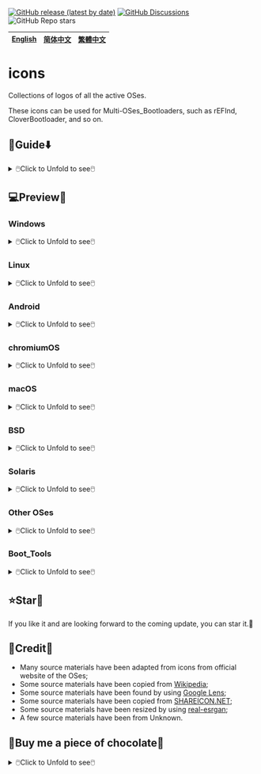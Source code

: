 [![GitHub release (latest by date)](https://img.shields.io/github/v/release/M-L-P/icons)](https://github.com/M-L-P/icons/releases/latest)
[![GitHub Discussions](https://img.shields.io/github/discussions/M-L-P/icons)](https://github.com/M-L-P/icons/discussions)
![GitHub Repo stars](https://img.shields.io/github/stars/M-L-P/icons?style=social)

[English](README.md)|[简体中文](自述文件.md)|[繁體中文](繁體中文.md)
--|--|--

# icons
Collections of logos of all the active OSes.

These icons can be used for Multi-OSes_Bootloaders, such as rEFInd, CloverBootloader, and so on.

## 🧭Guide⬇️

<details>
<summary>🖱️Click to Unfold to see🖱️</summary>

#### Direct Use
- You can download [PNGs](PNGs) to use, directly.
#### Fine Tune
- You can download from [IconEditor](IconEditor),
	so to use Microsoft PowerPoint 2021+ to adapt for new.
#### Something Wrong
- You can [issue](https://github.com/M-L-P/icons/issues) or [pull requests](https://github.com/M-L-P/icons/pulls).
</details>

## 💻️Preview👀

### Windows

<details>
<summary>🖱️Click to Unfold to see🖱️</summary>

Name|Icon
--|--
Microsoft|<img src="PNGs/Windows/Microsoft.png" width="100px">
Windows 11|<img src="PNGs/Windows/Win11.png" width="100px">
Windows 10|<img src="PNGs/Windows/Win10.png" width="100px">
Server|<img src="PNGs/Windows/Server.png" width="100px">
Windows 8.1|<img src="PNGs/Windows/Win8.1.png" width="100px">
Windows 7|<img src="PNGs/Windows/Win7.png" width="100px">
Vista|<img src="PNGs/Windows/Vista.png" width="100px">
</details>

### Linux

<details>
<summary>🖱️Click to Unfold to see🖱️</summary>

#### Arch
<details>
<summary>🖱️Click to Unfold to see🖱️</summary>
  
Name|Icon
--|--
Arch|<img src="PNGs/Linux/Arch/0-Arch_Linux1.png" width="100px"><img src="PNGs/Linux/Arch/0-Arch_Linux.png" width="100px">
ArcoLinux|<img src="PNGs/Linux/Arch/1-ArcoLinux.png" width="100px">
Archcraft|<img src="PNGs/Linux/Arch/2-Archcraft.png" width="100px">
ArchLabs|<img src="PNGs/Linux/Arch/3-ArchLabs.png" width="100px">
Archman|<img src="PNGs/Linux/Arch/4-Archman.png" width="100px">
Artix|<img src="PNGs/Linux/Arch/5-Artix.png" width="100px">
XeroLinux|<img src="PNGs/Linux/Arch/6-XeroLinux.png" width="100px">
ArchBang|<img src="PNGs/Linux/Arch/7-ArchBang.png" width="100px">
BlackArch|<img src="PNGs/Linux/Arch/8-BlackArch.png" width="100px">
ArchStrike|<img src="PNGs/Linux/Arch/9-ArchStrike.png" width="100px">
</details>

#### Assistive
<details>
<summary>🖱️Click to Unfold to see🖱️</summary>

Name|Icon
--|--
KNOPPIX|<img src="PNGs/Linux/Assistive/KNOPPIX.png" width="100px">
Slint|<img src="PNGs/Linux/Assistive/Slint.png" width="100px">
</details>

#### Beginners
<details>
<summary>🖱️Click to Unfold to see🖱️</summary>

Name|Icon
--|--
1-Mint|<img src="PNGs/Linux/Beginners/1-Mint.png" width="100px">
2-Lite|<img src="PNGs/Linux/Beginners/2-Lite.png" width="100px">
3-Zorin|<img src="PNGs/Linux/Beginners/3-Zorin.png" width="100px">
4-elementary|<img src="PNGs/Linux/Beginners/4-elementary.png" width="100px">
5-PCLinuxOS|<img src="PNGs/Linux/Beginners/5-PCLinuxOS-1.png" width="100px"><img src="PNGs/Linux/Beginners/5-PCLinuxOS.png" width="100px">
6-Solus|<img src="PNGs/Linux/Beginners/6-Solus.png" width="100px">
7-Robolinux|<img src="PNGs/Linux/Beginners/7-Robolinux.png" width="100px">
8-TUXEDO|<img src="PNGs/Linux/Beginners/8-TUXEDO.png" width="100px">
9-Netrunner|<img src="PNGs/Linux/Beginners/9-Netrunner.png" width="100px">
</details>

#### Boot Rescue
<details>
<summary>🖱️Click to Unfold to see🖱️</summary>

Name|Icon
--|--
Rescatux|<img src="PNGs/Linux/Boot_Rescue/Rescatux.png" width="100px">
Super_Grub2_Disk|<img src="PNGs/Linux/Boot_Rescue/Super_Grub2_Disk.png" width="100px">
</details>

#### Clusters
<details>
<summary>🖱️Click to Unfold to see🖱️</summary>

Name|Icon
--|--
Proxmox|<img src="PNGs/Linux/Clusters/Proxmox.png" width="100px">
</details>

#### Data Rescue
<details>
<summary>🖱️Click to Unfold to see🖱️</summary>

Name|Icon
--|--
1-SystemRescue|<img src="PNGs/Linux/Data_Rescue/1-SystemRescue.png" width="100px">
2-Plop|<img src="PNGs/Linux/Data_Rescue/2-Plop.png" width="100px">
3-Clonezilla|<img src="PNGs/Linux/Data_Rescue/3-Clonezilla.png" width="100px">
4-Rescuezilla|<img src="PNGs/Linux/Data_Rescue/4-Rescuezilla.png" width="100px">
5-Ufficio Zero|<img src="PNGs/Linux/Data_Rescue/5-Ufficio_Zero.png" width="100px">
6-Finnix|<img src="PNGs/Linux/Data_Rescue/6-Finnix.png" width="100px">
7-Redo|<img src="PNGs/Linux/Data_Rescue/7-Redo.png" width="100px">
8-paldo|<img src="PNGs/Linux/Data_Rescue/8-paldo.png" width="100px">
</details>

#### Desktop
<details>
<summary>🖱️Click to Unfold to see🖱️</summary>

Name|Icon
--|--
1-Bluestar|<img src="PNGs/Linux/Desktop/1-Bluestar.png" width="100px">
2-deepin|<img src="PNGs/Linux/Desktop/2-deepin.png" width="100px">
3-BunsenLabs|<img src="PNGs/Linux/Desktop/3-BunsenLabs.png" width="100px">
4-Pisi|<img src="PNGs/Linux/Desktop/4-Pisi.png" width="100px">
5-Freespire|<img src="PNGs/Linux/Desktop/5-Freespire.png" width="100px">
6-Zenwalk|<img src="PNGs/Linux/Desktop/6-Zenwalk.png" width="100px">
7-Kwort|<img src="PNGs/Linux/Desktop/7-Kwort.png" width="100px">
8-Omoikane|<img src="PNGs/Linux/Desktop/8-Omoikane.png" width="100px">
</details>

#### Desktop&LiveMedium
<details>
<summary>🖱️Click to Unfold to see🖱️</summary>

Name|Icon
--|--
01-EndeavourOS|<img src="PNGs/Linux/Desktop&LiveMedium/01-EndeavourOS.png" width="100px">
02-Manjaro|<img src="PNGs/Linux/Desktop&LiveMedium/02-Manjaro.png" width="100px">
03-Pop!_OS|<img src="PNGs/Linux/Desktop&LiveMedium/03-Pop!_OS.png" width="100px">
04-Garuda|<img src="PNGs/Linux/Desktop&LiveMedium/04-Garuda.png" width="100px">
05-KDE neon|<img src="PNGs/Linux/Desktop&LiveMedium/05-KDE_neon.png" width="100px">
06-SparkyLinux|<img src="PNGs/Linux/Desktop&LiveMedium/06-SparkyLinux.png" width="100px">
07-Linuxfx|<img src="PNGs/Linux/Desktop&LiveMedium/07-Linuxfx.png" width="100px">
08-Peppermint|<img src="PNGs/Linux/Desktop&LiveMedium/08-Peppermint.png" width="100px">
09-Nitrux|<img src="PNGs/Linux/Desktop&LiveMedium/09-Nitrux.png" width="100px">
10-Mabox|<img src="PNGs/Linux/Desktop&LiveMedium/10-Mabox.png" width="100px">
11-KaOS|<img src="PNGs/Linux/Desktop&LiveMedium/11-KaOS.png" width="100px">
12-SpiralLinux|<img src="PNGs/Linux/Desktop&LiveMedium/12-SpiralLinux.png" width="100px">
13-Salix|<img src="PNGs/Linux/Desktop&LiveMedium/13-Salix.png" width="100px">
14-RebornOS|<img src="PNGs/Linux/Desktop&LiveMedium/14-RebornOS.png" width="100px">
15-OpenMandriva|<img src="PNGs/Linux/Desktop&LiveMedium/15-OpenMandriva.png" width="100px">
16-Nobara|<img src="PNGs/Linux/Desktop&LiveMedium/16-Nobara.png" width="100px">
17-siduction|<img src="PNGs/Linux/Desktop&LiveMedium/17-siduction.png" width="100px">
18-Voyager|<img src="PNGs/Linux/Desktop&LiveMedium/18-Voyager.png" width="100px">
19-Neptune|<img src="PNGs/Linux/Desktop&LiveMedium/19-Neptune.png" width="100px">
20-NuTyX|<img src="PNGs/Linux/Desktop&LiveMedium/20-NuTyX.png" width="100px">
21-Endless|<img src="PNGs/Linux/Desktop&LiveMedium/21-Endless.png" width="100px">
22-GeckoLinux|<img src="PNGs/Linux/Desktop&LiveMedium/22-GeckoLinux.png" width="100px">
23-ExTiX|<img src="PNGs/Linux/Desktop&LiveMedium/23-ExTiX.png" width="100px">
24-Feren|<img src="PNGs/Linux/Desktop&LiveMedium/24-Feren.png" width="100px">
25-ROSA|<img src="PNGs/Linux/Desktop&LiveMedium/25-ROSA.png" width="100px">
26-Void|<img src="PNGs/Linux/Desktop&LiveMedium/26-Void.png" width="100px">
27-CachyOS|<img src="PNGs/Linux/Desktop&LiveMedium/27-CachyOS.png" width="100px">
28-Legacy|<img src="PNGs/Linux/Desktop&LiveMedium/28-Legacy.png" width="100px">
29-Zephix|<img src="PNGs/Linux/Desktop&LiveMedium/29-Zephix.png" width="100px">
30-Ultramarine|<img src="PNGs/Linux/Desktop&LiveMedium/30-Ultramarine.png" width="100px">
31-RebecaBlackOS|<img src="PNGs/Linux/Desktop&LiveMedium/31-RebecaBlackOS.png" width="100px">
32-Ultimate Edition|<img src="PNGs/Linux/Desktop&LiveMedium/32-Ultimate_Edition.png" width="100px">
33-BigLinux|<img src="PNGs/Linux/Desktop&LiveMedium/33-BigLinux.png" width="100px">
34-Venom|<img src="PNGs/Linux/Desktop&LiveMedium/34-Venom.png" width="100px">
35-Fatdog64|<img src="PNGs/Linux/Desktop&LiveMedium/35-Fatdog64.png" width="100px">
36-risiOS|<img src="PNGs/Linux/Desktop&LiveMedium/36-risiOS.png" width="100px">
37-SysLinuxOS|<img src="PNGs/Linux/Desktop&LiveMedium/37-SysLinuxOS.png" width="100px">
38-Slackel|<img src="PNGs/Linux/Desktop&LiveMedium/38-Slackel.png" width="100px">
39-Star|<img src="PNGs/Linux/Desktop&LiveMedium/39-Star.png" width="100px">
40-Obarun|<img src="PNGs/Linux/Desktop&LiveMedium/40-Obarun.png" width="100px">
41-SolydXK|<img src="PNGs/Linux/Desktop&LiveMedium/41-SolydXK.png" width="100px">
42-Pearl|<img src="PNGs/Linux/Desktop&LiveMedium/42-Pearl.png" width="100px">
43-Exe|<img src="PNGs/Linux/Desktop&LiveMedium/43-Exe.png" width="100px">
44-Canaima|<img src="PNGs/Linux/Desktop&LiveMedium/44-Canaima.png" width="100px">
45-Refracta|<img src="PNGs/Linux/Desktop&LiveMedium/45-Refracta.png" width="100px">
46-Diamond|<img src="PNGs/Linux/Desktop&LiveMedium/46-Diamond.png" width="100px">
47-Swift|<img src="PNGs/Linux/Desktop&LiveMedium/47-Swift.png" width="100px">
48-HamoniKR|<img src="PNGs/Linux/Desktop&LiveMedium/48-HamoniKR.png" width="100px">
49-PakOS|<img src="PNGs/Linux/Desktop&LiveMedium/49-PakOS.png" width="100px">
50-Br OS|<img src="PNGs/Linux/Desktop&LiveMedium/50-Br_OS.png" width="100px">
51-mAid|<img src="PNGs/Linux/Desktop&LiveMedium/51-mAid.png" width="100px">
52-blendOS|<img src="PNGs/Linux/Desktop&LiveMedium/52-blendOS.png" width="100px">
</details>

#### Disk Management
<details>
<summary>🖱️Click to Unfold to see🖱️</summary>

Name|Icon
--|--
GParted Live|<img src="PNGs/Linux/Disk_Management/GParted Live.png" width="100px">
Parted Magic|<img src="PNGs/Linux/Disk_Management/Parted Magic.png" width="100px">
</details>

#### Docker
<details>
<summary>🖱️Click to Unfold to see🖱️</summary>

Name|Icon
--|--
Photon OS|<img src="PNGs/Linux/Docker/Photon OS.png" width="100px">
Snal Linux|<img src="PNGs/Linux/Docker/Snal_Linux.png" width="100px">
</details>

#### Education
<details>
<summary>🖱️Click to Unfold to see🖱️</summary>

Name|Icon
--|--
1-NixOS|<img src="PNGs/Linux/Education/1-NixOS.png" width="100px">
2-AcademiX|<img src="PNGs/Linux/Education/2-AcademiX.png" width="100px">
3-OSGeoLive|<img src="PNGs/Linux/Education/3-OSGeoLive.png" width="100px">
4-PrimTux|<img src="PNGs/Linux/Education/4-PrimTux.png" width="100px">
5-BOSS|<img src="PNGs/Linux/Education/5-BOSS.png" width="100px">
6-eLearnix|<img src="PNGs/Linux/Education/6-eLearnix.png" width="100px">
7-Karoshi|<img src="PNGs/Linux/Education/7-Karoshi.png" width="100px">
8-MAX|<img src="PNGs/Linux/Education/8-MAX.png" width="100px">
</details>

#### Firewall
<details>
<summary>🖱️Click to Unfold to see🖱️</summary>

Name|Icon
--|--
1-IPFire|<img src="PNGs/Linux/Firewall/1-IPFire.png" width="100px">
2-ClearOS|<img src="PNGs/Linux/Firewall/2-ClearOS.png" width="100px">
3-VyOS|<img src="PNGs/Linux/Firewall/3-VyOS.png" width="100px">
4-Endian|<img src="PNGs/Linux/Firewall/4-Endian.png" width="100px">
5-Untangle|<img src="PNGs/Linux/Firewall/5-Untangle.png" width="100px">
</details>

#### Forensics
<details>
<summary>🖱️Click to Unfold to see🖱️</summary>

Name|Icon
--|--
1-Kali|<img src="PNGs/Linux/Forensics/1-Kali.png" width="100px">
2-ParrotOS|<img src="PNGs/Linux/Forensics/2-ParrotOS.png" width="100px">
3-Athena|<img src="PNGs/Linux/Forensics/3-Athena.png" width="100px">
4-BackBox|<img src="PNGs/Linux/Forensics/4-BackBox.png" width="100px">
5-CAINE|<img src="PNGs/Linux/Forensics/5-CAINE.png" width="100px">
6-Pentoo|<img src="PNGs/Linux/Forensics/6-Pentoo.png" width="100px">
</details>

#### Free Software
<details>
<summary>🖱️Click to Unfold to see🖱️</summary>

Name|Icon
--|--
1-Trisquel|<img src="PNGs/Linux/Free_Software/1-Trisquel.png" width="100px">
2-Guix System|<img src="PNGs/Linux/Free_Software/2-Guix_System.png" width="100px">
3-Uruk|<img src="PNGs/Linux/Free_Software/3-Uruk.png" width="100px">
4-Hyperbola|<img src="PNGs/Linux/Free_Software/4-Hyperbola.png" width="100px">
5-Parabola|<img src="PNGs/Linux/Free_Software/5-Parabola.png" width="100px">
</details>

#### From_RAM
<details>
<summary>🖱️Click to Unfold to see🖱️</summary>

Name|Icon
--|--
1-MX Linux|<img src="PNGs/Linux/From_RAM/1-MX_Linux.png" width="100px">
2-Slax|<img src="PNGs/Linux/From_RAM/2-Slax.png" width="100px">
3-Porteus|<img src="PNGs/Linux/From_RAM/3-Porteus.png" width="100px">
4-Grml|<img src="PNGs/Linux/From_RAM/4-Grml.png" width="100px">
5-KANOTIX|<img src="PNGs/Linux/From_RAM/5-KANOTIX.png" width="100px">
</details>

#### Gaming
<details>
<summary>🖱️Click to Unfold to see🖱️</summary>

Name|Icon
--|--
1-Regata OS|<img src="PNGs/Linux/Gaming/1-Regata_OS.png" width="100px">
2-MakuluLinux|<img src="PNGs/Linux/Gaming/2-MakuluLinux.png" width="100px">
3-Lakka|<img src="PNGs/Linux/Gaming/3-Lakka.png" width="100px">
4-Salient|<img src="PNGs/Linux/Gaming/4-Salient.png" width="100px">
5-Batocera|<img src="PNGs/Linux/Gaming/5-Batocera.png" width="100px">
6-Recalbox|<img src="PNGs/Linux/Gaming/6-Recalbox.png" width="100px">
</details>

#### Immutable
<details>
<summary>🖱️Click to Unfold to see🖱️</summary>

Name|Icon
--|--
1-Fedora|<img src="PNGs/Linux/Immutable/1-Fedora.png" width="100px">
2-openSUSE|<img src="PNGs/Linux/Immutable/2-openSUSE.png" width="100px">
3-Vanilla|<img src="PNGs/Linux/Immutable/3-Vanilla.png" width="100px">
</details>

#### LiveMedium
<details>
<summary>🖱️Click to Unfold to see🖱️</summary>

Name|Icon
--|--
1-Peropesis|<img src="PNGs/Linux/LiveMedium/1-Peropesis.png" width="100px">
2-Elive|<img src="PNGs/Linux/LiveMedium/2-Elive.png" width="100px">
3-Berry|<img src="PNGs/Linux/LiveMedium/3-Berry.png" width="100px">
</details>

#### Mobile
<details>
<summary>🖱️Click to Unfold to see🖱️</summary>

Name|Icon
--|--
1-PureOS|<img src="PNGs/Linux/Mobile/1-PureOS.png" width="100px">
2-e OS|<img src="PNGs/Linux/Mobile/2-e_OS.png" width="100px">
3-postmarketOS|<img src="PNGs/Linux/Mobile/3-postmarketOS.png" width="100px">
4-UBports|<img src="PNGs/Linux/Mobile/4-UBports.png" width="100px">
</details>

#### Multimedia
<details>
<summary>🖱️Click to Unfold to see🖱️</summary>

Name|Icon
--|--
1-AV Linux|<img src="PNGs/Linux/Multimedia/1-AV_Linux.png" width="100px">
2-LibreELEC|<img src="PNGs/Linux/Multimedia/2-LibreELEC.png" width="100px">
3-Daphile|<img src="PNGs/Linux/Multimedia/3-Daphile.png" width="100px">
4-Volumio|<img src="PNGs/Linux/Multimedia/4-Volumio.png" width="100px">
</details>

#### NAS
<details>
<summary>🖱️Click to Unfold to see🖱️</summary>

Name|Icon
--|--
1-EasyNAS|<img src="PNGs/Linux/NAS/1-EasyNAS.png" width="100px">
2-OpenMediaVault|<img src="PNGs/Linux/NAS/2-OpenMediaVault.png" width="100px">
3-Rockstor|<img src="PNGs/Linux/NAS/3-Rockstor.png" width="100px">
</details>

#### Netbooks
<details>
<summary>🖱️Click to Unfold to see🖱️</summary>

Name|Icon
--|--
1-Puppy|<img src="PNGs/Linux/Netbooks/1-Puppy.png" width="100px">
2-Bodhi|<img src="PNGs/Linux/Netbooks/2-Bodhi.png" width="100px">
3-wattOS|<img src="PNGs/Linux/Netbooks/3-wattOS.png" width="100px">
4-Runtu|<img src="PNGs/Linux/Netbooks/4-Runtu.png" width="100px">
</details>

#### Old Computers
<details>
<summary>🖱️Click to Unfold to see🖱️</summary>

Name|Icon
--|--
1-antiX|<img src="PNGs/Linux/Old_Computers/1-antiX.png" width="100px">
2-Q4OS|<img src="PNGs/Linux/Old_Computers/2-Q4OS.png" width="100px">
3-ALT|<img src="PNGs/Linux/Old_Computers/3-ALT.png" width="100px">
4-LXLE|<img src="PNGs/Linux/Old_Computers/4-LXLE.png" width="100px">
5-Absolute|<img src="PNGs/Linux/Old_Computers/5-Absolute.png" width="100px">
6-Tiny Core|<img src="PNGs/Linux/Old_Computers/6-Tiny_Core.png" width="100px">
7-SliTaz|<img src="PNGs/Linux/Old_Computers/7-SliTaz.png" width="100px">
</details>

#### Privacy
<details>
<summary>🖱️Click to Unfold to see🖱️</summary>

Name|Icon
--|--
1-Tails|<img src="PNGs/Linux/Privacy/1-Tails.png" width="100px"><img src="PNGs/Linux/Privacy/1-Tails-1.png" width="100px">
2-Kodachi|<img src="PNGs/Linux/Privacy/2-Kodachi.png" width="100px">
3-Whonix|<img src="PNGs/Linux/Privacy/3-Whonix.png" width="100px">
4-Septor|<img src="PNGs/Linux/Privacy/4-Septor.png" width="100px">
</details>

#### Raspberry
<details>
<summary>🖱️Click to Unfold to see🖱️</summary>

Name|Icon
--|--
1-Raspberry Pi|<img src="PNGs/Linux/Raspberry/1-Raspberry_Pi.png" width="100px">
2-OSMC|<img src="PNGs/Linux/Raspberry/2-OSMC.png" width="100px">
3-DietPi|<img src="PNGs/Linux/Raspberry/3-DietPi.png" width="100px">
4-RasPlex|<img src="PNGs/Linux/Raspberry/4-RasPlex.png" width="100px">
5-RSS|<img src="PNGs/Linux/Raspberry/5-RSS.png" width="100px">
6-RDS|<img src="PNGs/Linux/Raspberry/6-RDS.png" width="100px">
</details>

#### Security
<details>
<summary>🖱️Click to Unfold to see🖱️</summary>

Name|Icon
--|--
1-Gnoppix|<img src="PNGs/Linux/Security/1-Gnoppix.png" width="100px">
2-Qubes|<img src="PNGs/Linux/Security/2-Qubes.png" width="100px">
3-Wifislax|<img src="PNGs/Linux/Security/3-Wifislax.png" width="100px">
4-SELKS|<img src="PNGs/Linux/Security/4-SELKS.png" width="100px">
5-NST|<img src="PNGs/Linux/Security/5-NST.png" width="100px">
</details>

#### Server
<details>
<summary>🖱️Click to Unfold to see🖱️</summary>

Name|Icon
--|--
01-Debian|<img src="PNGs/Linux/Server/01-Debian.png" width="100px">
02-AlmaLinux|<img src="PNGs/Linux/Server/02-AlmaLinux.png" width="100px">
03-Mageia|<img src="PNGs/Linux/Server/03-Mageia.png" width="100px">
04-Slackware|<img src="PNGs/Linux/Server/04-Slackware.png" width="100px">
05-Rocky|<img src="PNGs/Linux/Server/05-Rocky.png" width="100px">
06-CentOS|<img src="PNGs/Linux/Server/06-CentOS.png" width="100px">
07-Devuan|<img src="PNGs/Linux/Server/07-Devuan.png" width="100px">
08-EuroLinux|<img src="PNGs/Linux/Server/08-EuroLinux.png" width="100px">
09-Red Hat|<img src="PNGs/Linux/Server/09-Red_Hat.png" width="100px">
10-4MLinux|<img src="PNGs/Linux/Server/10-4MLinux.png" width="100px">
11-Oracle|<img src="PNGs/Linux/Server/11-Oracle.png" width="100px">
12-openmamba|<img src="PNGs/Linux/Server/12-openmamba.png" width="100px">
13-Springdale|<img src="PNGs/Linux/Server/13-Springdale.png" width="100px">
14-Linspire|<img src="PNGs/Linux/Server/14-Linspire.png" width="100px">
15-Pardus|<img src="PNGs/Linux/Server/15-Pardus.png" width="100px">
16-MIRACLE|<img src="PNGs/Linux/Server/16-MIRACLE.png" width="100px">
17-SUSE|<img src="PNGs/Linux/Server/17-SUSE.png" width="100px">
18-Univention|<img src="PNGs/Linux/Server/18-Univention.png" width="100px">
19-Nova|<img src="PNGs/Linux/Server/19-Nova.png" width="100px">
20-Navy|<img src="PNGs/Linux/Server/20-Navy.png" width="100px">
21-Vine|<img src="PNGs/Linux/Server/21-Vine.png" width="100px">
22-VzLinux|<img src="PNGs/Linux/Server/22-VzLinux.png" width="100px">
23-UBOS|<img src="PNGs/Linux/Server/23-UBOS.png" width="100px">
24-Plamo|<img src="PNGs/Linux/Server/24-Plamo.png" width="100px">
25-TurnKey|<img src="PNGs/Linux/Server/25-TurnKey.png" width="100px">
26-PLD|<img src="PNGs/Linux/Server/26-PLD.png" width="100px">
27-Omarine|<img src="PNGs/Linux/Server/27-Omarine.png" width="100px">
28-OB2D|<img src="PNGs/Linux/Server/28-OB2D.png" width="100px">
29-OviOS|<img src="PNGs/Linux/Server/29-OviOS.png" width="100px">
</details>

#### Source-based
<details>
<summary>🖱️Click to Unfold to see🖱️</summary>

Name|Icon
--|--
1-Gentoo.png|<img src="PNGs/Linux/Source-based/1-Gentoo.png" width="100px">
2-Redcore.png|<img src="PNGs/Linux/Source-based/2-Redcore.png" width="100px">
3-Calculate.png|<img src="PNGs/Linux/Source-based/3-Calculate.png" width="100px">
4-CRUX.png|<img src="PNGs/Linux/Source-based/4-CRUX.png" width="100px">
5-LFS.png|<img src="PNGs/Linux/Source-based/5-LFS.png" width="100px">
6-Funtoo.png|<img src="PNGs/Linux/Source-based/6-Funtoo.png" width="100px">
7-Exherbo.png|<img src="PNGs/Linux/Source-based/7-Exherbo.png" width="100px">
8-T2.png|<img src="PNGs/Linux/Source-based/8-T2.png" width="100px">
</details>

#### Specialist
<details>
<summary>🖱️Click to Unfold to see🖱️</summary>

Name|Icon
--|--
1-EasyOS|<img src="PNGs/Linux/Specialist/1-EasyOS.png" width="100px">
2-Clear|<img src="PNGs/Linux/Specialist/2-Clear.png" width="100px">
3-Kaisen|<img src="PNGs/Linux/Specialist/3-Kaisen.png" width="100px">
4-Armbian|<img src="PNGs/Linux/Specialist/4-Armbian.png" width="100px">
5-Bedrock|<img src="PNGs/Linux/Specialist/5-Bedrock.png" width="100px">
6-Live Raizo|<img src="PNGs/Linux/Specialist/6-Live_Raizo.png" width="100px">
7-Zevenet|<img src="PNGs/Linux/Specialist/7-Zevenet.png" width="100px">
8-Porteus Kiosk|<img src="PNGs/Linux/Specialist/8-Porteus_Kiosk.png" width="100px">
9-KISS|<img src="PNGs/Linux/Specialist/9-KISS.png" width="100px">
</details>

#### Telephony
<details>
<summary>🖱️Click to Unfold to see🖱️</summary>

Name|Icon
--|--
1-Alpine|<img src="PNGs/Linux/Telephony/1-Alpine.png" width="100px">
2-3CX|<img src="PNGs/Linux/Telephony/2-3CX.png" width="100px">
3-Bicom Systems|<img src="PNGs/Linux/Telephony/3-Bicom_Systems.png" width="100px">
4-FreePBX|<img src="PNGs/Linux/Telephony/4-FreePBX.png" width="100px">
</details>

#### Thin Client
<details>
<summary>🖱️Click to Unfold to see🖱️</summary>

Name|Icon
--|--
1-Debian Edu|<img src="PNGs/Linux/Thin_Client/1-Debian_Edu.png" width="100px">
2-LliureX|<img src="PNGs/Linux/Thin_Client/2-LliureX.png" width="100px">
3-Thinstation|<img src="PNGs/Linux/Thin_Client/3-Thinstation.png" width="100px">
</details>

#### Ubuntu
<details>
<summary>🖱️Click to Unfold to see🖱️</summary>

Name|Icon
--|--
01-Ubuntu|<img src="PNGs/Linux/Ubuntu/01-Ubuntu.png" width="100px">
02-Kubuntu|<img src="PNGs/Linux/Ubuntu/02-Kubuntu.png" width="100px">
03-Lubuntu|<img src="PNGs/Linux/Ubuntu/03-Lubuntu.png" width="100px">
04-Xubuntu|<img src="PNGs/Linux/Ubuntu/04-Xubuntu.png" width="100px">
05-Ubuntu MATE|<img src="PNGs/Linux/Ubuntu/05-Ubuntu_MATE.png" width="100px">
06-Ubuntu Studio|<img src="PNGs/Linux/Ubuntu/06-Ubuntu_Studio.png" width="100px">
07-Ubuntu Budgie|<img src="PNGs/Linux/Ubuntu/07-Ubuntu_Budgie.png" width="100px">
08-Emmabuntüs|<img src="PNGs/Linux/Ubuntu/08-Emmabuntüs.png" width="100px">
09-Ubuntu Unity|<img src="PNGs/Linux/Ubuntu/09-Ubuntu_Unity.png" width="100px">
10-Ubuntu Kylin|<img src="PNGs/Linux/Ubuntu/10-Ubuntu_Kylin.png" width="100px">
11-Ubuntu Christian|<img src="PNGs/Linux/Ubuntu/11-Ubuntu_Christian.png" width="100px">
</details>

#### WebUI Server
<details>
<summary>🖱️Click to Unfold to see🖱️</summary>

Name|Icon
--|--
1-BlueOnyx|<img src="PNGs/Linux/WebUI_Server/1-BlueOnyx.png" width="100px">
2-SME Server|<img src="PNGs/Linux/WebUI_Server/2-SME_Server.png" width="100px">
3-YunoHost|<img src="PNGs/Linux/WebUI_Server/3-YunoHost.png" width="100px">
4-Baruwa|<img src="PNGs/Linux/WebUI_Server/4-Baruwa.png" width="100px">
5-FreedomBox|<img src="PNGs/Linux/WebUI_Server/5-FreedomBox.png" width="100px">
</details>

</details>

### Android

<details>
<summary>🖱️Click to Unfold to see🖱️</summary>

Name|Icon
--|--
android|<img src="PNGs/Android/android.png" width="100px">
android 13|<img src="PNGs/Android/android_13.png" width="100px">
android 12|<img src="PNGs/Android/android_12.png" width="100px">
android 11|<img src="PNGs/Android/android_11.png" width="100px">
android 10|<img src="PNGs/Android/android_10.png" width="100px">
</details>

### chromiumOS

<details>
<summary>🖱️Click to Unfold to see🖱️</summary>

Name|Icon
--|--
1-chromebook|<img src="PNGs/chromiumOS/1-chromebook.png" width="100px">
2-Flex|<img src="PNGs/chromiumOS/2-Flex.png" width="100px">
3-brunch|<img src="PNGs/chromiumOS/3-brunch.png" width="100px">
4-fydeos|<img src="PNGs/chromiumOS/4-fydeos.png" width="100px">
</details>

### macOS

<details>
<summary>🖱️Click to Unfold to see🖱️</summary>

Name|Icon
--|--
1-Macintosh|<img src="PNGs/macOS/1-Macintosh.png" width="100px">

Name|Icon|Name|Icon
--|--|--|--
2-macOS|<img src="PNGs/macOS/2-macOS.png" width="100px">|5-Mac OS|<img src="PNGs/macOS/5-Mac_OS.png" width="100px">
3-OpenCore|<img src="PNGs/macOS/3-OpenCore.png" width="100px">|6-OpenCore|<img src="PNGs/macOS/6-OpenCore.png" width="100px">
4-Clover|<img src="PNGs/macOS/4-Clover.png" width="100px">|7-Clover|<img src="PNGs/macOS/7-Clover.png" width="100px">
</details>

### BSD

<details>
<summary>🖱️Click to Unfold to see🖱️</summary>

Name|Icon
--|--
01-freeBSD|<img src="PNGs/BSD/01-freeBSD.png" width="100px">
02-TrueNAS|<img src="PNGs/BSD/02-TrueNAS.png" width="100px">
03-DragonFly BSD|<img src="PNGs/BSD/03-DragonFly_BSD.png" width="100px">
04-GhostBSD|<img src="PNGs/BSD/04-GhostBSD.png" width="100px">
05-OpenBSD|<img src="PNGs/BSD/05-OpenBSD.png" width="100px">
06-NomadBSD|<img src="PNGs/BSD/06-NomadBSD.png" width="100px">
07-OPNsense|<img src="PNGs/BSD/07-OPNsense.png" width="100px">
08-NetBSD|<img src="PNGs/BSD/08-NetBSD.png" width="100px">
09-MidnightBSD|<img src="PNGs/BSD/09-MidnightBSD.png" width="100px">
10-FuguIta|<img src="PNGs/BSD/10-FuguIta.png" width="100px">
11-XigmaNAS|<img src="PNGs/BSD/11-XigmaNAS.png" width="100px">
12-HardenedBSD|<img src="PNGs/BSD/12-HardenedBSD.png" width="100px">
13-pfSense|<img src="PNGs/BSD/13-pfSense.png" width="100px">
14-BSD Router Project|<img src="PNGs/BSD/14-BSD_Router_Project.png" width="100px">
15-helloSystem|<img src="PNGs/BSD/15-helloSystem.png" width="100px">
16-DynFi Firewall|<img src="PNGs/BSD/16-DynFi_Firewall.png" width="100px">
</details>

### Solaris

<details>
<summary>🖱️Click to Unfold to see🖱️</summary>

Name|Icon
--|--
1-SmartOS|<img src="PNGs/Solaris/1-SmartOS.png" width="100px">
2-OpenIndiana|<img src="PNGs/Solaris/2-OpenIndiana.png" width="100px">
3-Solaris|<img src="PNGs/Solaris/3-Solaris.png" width="100px">
4-XStreamOS|<img src="PNGs/Solaris/4-XStreamOS.png" width="100px">
5-NexentaStor|<img src="PNGs/Solaris/5-NexentaStor.png" width="100px">
</details>

### Other OSes

<details>
<summary>🖱️Click to Unfold to see🖱️</summary>

Name|Icon
--|--
1-Haiku|<img src="PNGs/Other_OSes/1-Haiku.png" width="100px">
2-ReactOS|<img src="PNGs/Other_OSes/2-ReactOS.png" width="100px">
3-KolibriOS|<img src="PNGs/Other_OSes/3-KolibriOS.png" width="100px">
4-RISC OS|<img src="PNGs/Other_OSes/4-RISC_OS.png" width="100px">
</details>

### Boot_Tools

<details>
<summary>🖱️Click to Unfold to see🖱️</summary>

Name|Icon
--|--
grubfm|<img src="PNGs/Boot_Tools/grubfm.png" width="100px">
Ventoy|<img src="PNGs/Boot_Tools/Ventoy.png" width="100px">
</details>

## ⭐Star🌟
If you like it and are looking forward to the coming update, you can star it.💫

## 🎉Credit🎊
- Many source materials have been adapted from icons from official website of the OSes;
- Some source materials have been copied from [Wikipedia](https://en.wikipedia.org/wiki/Main_Page);
- Some source materials have been found by using [Google Lens](https://www.google.com/);
- Some source materials have been copied from [SHAREICON.NET](https://www.shareicon.net/);
- Some source materials have been resized by using [real-esrgan](https://replicate.com/nightmareai/real-esrgan);
- A few source materials have been from Unknown.

## 🧁Buy me a piece of chocolate🍫
<details>
<summary>🖱️Click to Unfold to see🖱️</summary>
I have no father; No man celebrates my birthday; No man buys me a cake🎂.<br/>
If you are willing, please treat me to a piece of chocolate🍫.<br/>
I need chocolate🍫 to help me release endorphins and dopamine to get rid of pain.<br/>
I would be very grateful to you, fairy lady🧚 or handsome knight🦸‍♂️.<br/>
<img src="https://github.com/M-L-P/Yours/assets/69227436/f094f056-9420-4dd5-beec-4ccecff20a1e" width="300px"><br/>
<img src="https://github.com/M-L-P/Yours/assets/69227436/8608e193-3c4d-4926-8171-7944e881d95f" width="300px">

[The List of Fairy Lady🧚 or Handsome kKnight🦸‍♂️](https://github.com/M-L-P/.github/blob/main/list/README.md)
</details>